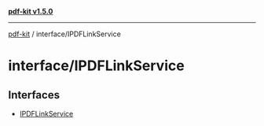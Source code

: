 [**pdf-kit v1.5.0**](../../README.md)

***

[pdf-kit](../../modules.md) / interface/IPDFLinkService

# interface/IPDFLinkService

## Interfaces

- [IPDFLinkService](interfaces/IPDFLinkService.md)
